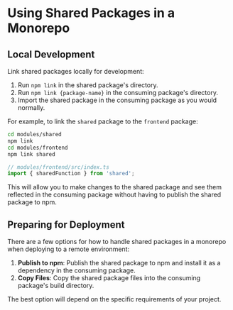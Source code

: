 # Using Shared Packages in a Monorepo

## Local Development

Link shared packages locally for development:

1. Run `npm link` in the shared package's directory.
2. Run `npm link {package-name}` in the consuming package's directory.
3. Import the shared package in the consuming package as you would normally.

For example, to link the `shared` package to the `frontend` package:

```sh
cd modules/shared
npm link
cd modules/frontend
npm link shared
```

```js
// modules/frontend/src/index.ts
import { sharedFunction } from 'shared';
```

This will allow you to make changes to the shared package and see them reflected in the consuming package without having to publish the shared package to npm.

## Preparing for Deployment

There are a few options for how to handle shared packages in a monorepo when deploying to a remote environment:

1. **Publish to npm**: Publish the shared package to npm and install it as a dependency in the consuming package.
2. **Copy Files**: Copy the shared package files into the consuming package's build directory.

The best option will depend on the specific requirements of your project.